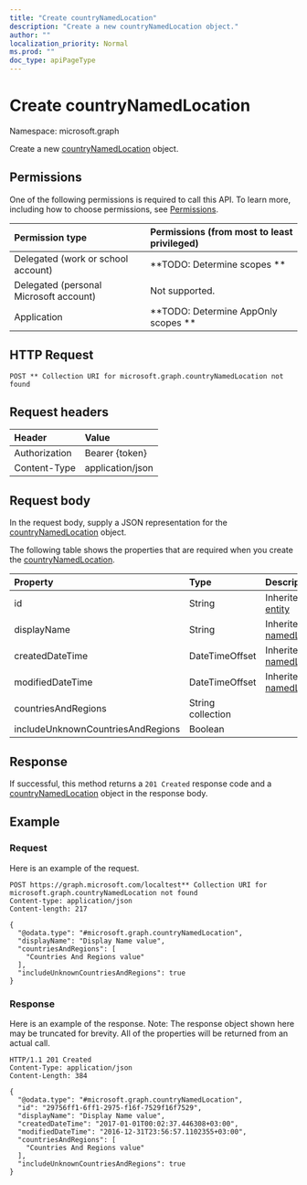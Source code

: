 ```yaml
---
title: "Create countryNamedLocation"
description: "Create a new countryNamedLocation object."
author: ""
localization_priority: Normal
ms.prod: ""
doc_type: apiPageType
---
```


# Create countryNamedLocation

Namespace: microsoft.graph

Create a new [countryNamedLocation](../resources/countrynamedlocation.md) object.

## Permissions
One of the following permissions is required to call this API. To learn more, including how to choose permissions, see [Permissions](/concepts/permissions-reference.md).

|Permission type|Permissions (from most to least privileged)|
|:---|:---|
|Delegated (work or school account)|**TODO: Determine scopes **|
|Delegated (personal Microsoft account)|Not supported.|
|Application|**TODO: Determine AppOnly scopes **|

## HTTP Request
<!-- {
  "blockType": "ignored"
}
-->
``` http
POST ** Collection URI for microsoft.graph.countryNamedLocation not found
```

## Request headers
|Header|Value|
|:---|:---|
|Authorization|Bearer {token}|
|Content-Type|application/json|

## Request body
In the request body, supply a JSON representation for the [countryNamedLocation](../resources/countrynamedlocation.md) object.

The following table shows the properties that are required when you create the [countryNamedLocation](../resources/countrynamedlocation.md).

|Property|Type|Description|
|:---|:---|:---|
|id|String| Inherited from [entity](../resources/entity.md)|
|displayName|String| Inherited from [namedLocation](../resources/namedlocation.md)|
|createdDateTime|DateTimeOffset| Inherited from [namedLocation](../resources/namedlocation.md)|
|modifiedDateTime|DateTimeOffset| Inherited from [namedLocation](../resources/namedlocation.md)|
|countriesAndRegions|String collection||
|includeUnknownCountriesAndRegions|Boolean||



## Response
If successful, this method returns a `201 Created` response code and a [countryNamedLocation](../resources/countrynamedlocation.md) object in the response body.

## Example

### Request
Here is an example of the request.
<!-- {
  "blockType": "request",
  "name": "create_countrynamedlocation_from_"
}
-->
``` http
POST https://graph.microsoft.com/localtest** Collection URI for microsoft.graph.countryNamedLocation not found
Content-type: application/json
Content-length: 217

{
  "@odata.type": "#microsoft.graph.countryNamedLocation",
  "displayName": "Display Name value",
  "countriesAndRegions": [
    "Countries And Regions value"
  ],
  "includeUnknownCountriesAndRegions": true
}
```

### Response
Here is an example of the response. Note: The response object shown here may be truncated for brevity. All of the properties will be returned from an actual call.
<!-- {
  "blockType": "response",
  "truncated": true,
  "@odata.type": "microsoft.graph.countrynamedlocation"
}
-->
``` http
HTTP/1.1 201 Created
Content-Type: application/json
Content-Length: 384

{
  "@odata.type": "#microsoft.graph.countryNamedLocation",
  "id": "29756ff1-6ff1-2975-f16f-7529f16f7529",
  "displayName": "Display Name value",
  "createdDateTime": "2017-01-01T00:02:37.446308+03:00",
  "modifiedDateTime": "2016-12-31T23:56:57.1102355+03:00",
  "countriesAndRegions": [
    "Countries And Regions value"
  ],
  "includeUnknownCountriesAndRegions": true
}
```

